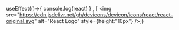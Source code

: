  useEffect(()=>{
 console.log(react)
 }
 , [ <img src="https://cdn.jsdelivr.net/gh/devicons/devicon/icons/react/react-original.svg" alt="React Logo" style={height:"10px"} />])
 
